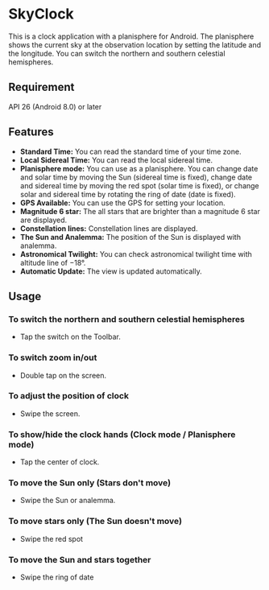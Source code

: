 # SkyClock
This is a clock application with a planisphere for Android. The planisphere shows the current sky
at the observation location by setting the latitude and the longitude. You can switch the northern
and southern celestial hemispheres.

## Requirement
API 26 (Android 8.0) or later

## Features
* **Standard Time:** You can read the standard time of your time zone.
* **Local Sidereal Time:** You can read the local sidereal time.
* **Planisphere mode:** You can use as a planisphere. You can change date and solar time by moving
  the Sun (sidereal time is fixed), change date and sidereal time by moving the red spot (solar
  time is fixed), or change solar and sidereal time by rotating the ring of date (date is fixed).
* **GPS Available:** You can use the GPS for setting your location.
* **Magnitude 6 star:** The all stars that are brighter than a magnitude 6 star are displayed.
* **Constellation lines:** Constellation lines are displayed.
* **The Sun and Analemma:** The position of the Sun is displayed with analemma.
* **Astronomical Twilight:** You can check astronomical twilight time with altitude line of &minus;18°.
* **Automatic Update:** The view is updated automatically.

## Usage

### To switch the northern and southern celestial hemispheres
* Tap the switch on the Toolbar.

### To switch zoom in/out
* Double tap on the screen.

### To adjust the position of clock
* Swipe the screen.

### To show/hide the clock hands (Clock mode / Planisphere mode)
* Tap the center of clock.

### To move the Sun only (Stars don't move)
* Swipe the Sun or analemma.

### To move stars only (The Sun doesn't move)
* Swipe the red spot

### To move the Sun and stars together
* Swipe the ring of date